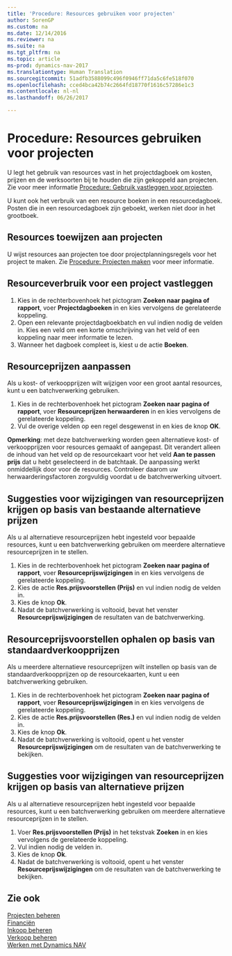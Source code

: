```yaml
---
title: 'Procedure: Resources gebruiken voor projecten'
author: SorenGP
ms.custom: na
ms.date: 12/14/2016
ms.reviewer: na
ms.suite: na
ms.tgt_pltfrm: na
ms.topic: article
ms-prod: dynamics-nav-2017
ms.translationtype: Human Translation
ms.sourcegitcommit: 51adfb3588099c496f0946ff71da5c6fe518f070
ms.openlocfilehash: cced4bca42b74c2664fd18770f1616c57286e1c3
ms.contentlocale: nl-nl
ms.lasthandoff: 06/26/2017

---
```


# <a name="how-to-use-resources-for-jobs"></a>Procedure: Resources gebruiken voor projecten
U legt het gebruik van resources vast in het projectdagboek om kosten, prijzen en de werksoorten bij te houden die zijn gekoppeld aan projecten. Zie voor meer informatie [Procedure: Gebruik vastleggen voor projecten](projects-how-record-job-usage.md).

U kunt ook het verbruik van een resource boeken in een resourcedagboek. Posten die in een resourcedagboek zijn geboekt, werken niet door in het grootboek.

## <a name="to-assign-resources-to-jobs"></a>Resources toewijzen aan projecten
U wijst resources aan projecten toe door projectplanningsregels voor het project te maken. Zie [Procedure: Projecten maken](projects-how-create-jobs.md) voor meer informatie.

## <a name="to-record-resource-usage-for-a-job"></a>Resourceverbruik voor een project vastleggen

1. Kies in de rechterbovenhoek het pictogram **Zoeken naar pagina of rapport**, voer **Projectdagboeken** in en kies vervolgens de gerelateerde koppeling.
2. Open een relevante projectdagboekbatch en vul indien nodig de velden in. Kies een veld om een korte omschrijving van het veld of een koppeling naar meer informatie te lezen.
3. Wanneer het dagboek compleet is, kiest u de actie **Boeken**.

## <a name="to-adjust-resource-prices"></a>Resourceprijzen aanpassen  
Als u kost- of verkoopprijzen wilt wijzigen voor een groot aantal resources, kunt u een batchverwerking gebruiken.  

1. Kies in de rechterbovenhoek het pictogram **Zoeken naar pagina of rapport**, voer **Resourceprijzen herwaarderen** in en kies vervolgens de gerelateerde koppeling.
2. Vul de overige velden op een regel desgewenst in en kies de knop **OK**.

**Opmerking**: met deze batchverwerking worden geen alternatieve kost- of verkoopprijzen voor resources gemaakt of aangepast. Dit verandert alleen de inhoud van het veld op de resourcekaart voor het veld **Aan te passen prijs** dat u hebt geselecteerd in de batchtaak. De aanpassing werkt onmiddellijk door voor de resources. Controleer daarom uw herwaarderingsfactoren zorgvuldig voordat u de batchverwerking uitvoert.

## <a name="to-get-resource-price-change-suggestions-based-on-existing-alternate-prices"></a>Suggesties voor wijzigingen van resourceprijzen krijgen op basis van bestaande alternatieve prijzen  
Als u al alternatieve resourceprijzen hebt ingesteld voor bepaalde resources, kunt u een batchverwerking gebruiken om meerdere alternatieve resourceprijzen in te stellen.

1. Kies in de rechterbovenhoek het pictogram **Zoeken naar pagina of rapport**, voer **Resourceprijswijzigingen** in en kies vervolgens de gerelateerde koppeling.
2. Kies de actie **Res.prijsvoorstellen (Prijs)** en vul indien nodig de velden in.
3. Kies de knop **Ok**.  
4. Nadat de batchverwerking is voltooid, bevat het venster **Resourceprijswijzigingen** de resultaten van de batchverwerking.

## <a name="to-get-resource-price-change-suggestions-based-on-standard-prices"></a>Resourceprijsvoorstellen ophalen op basis van standaardverkoopprijzen  
Als u meerdere alternatieve resourceprijzen wilt instellen op basis van de standaardverkoopprijzen op de resourcekaarten, kunt u een batchverwerking gebruiken.  

1. Kies in de rechterbovenhoek het pictogram **Zoeken naar pagina of rapport**, voer **Resourceprijswijzigingen** in en kies vervolgens de gerelateerde koppeling.
2. Kies de actie **Res.prijsvoorstellen (Res.)** en vul indien nodig de velden in.  
3. Kies de knop **Ok**.  
4. Nadat de batchverwerking is voltooid, opent u het venster **Resourceprijswijzigingen** om de resultaten van de batchverwerking te bekijken.

## <a name="to-get-resource-price-change-suggestions-based-on-alternate-prices"></a>Suggesties voor wijzigingen van resourceprijzen krijgen op basis van alternatieve prijzen  
Als u al alternatieve resourceprijzen hebt ingesteld voor bepaalde resources, kunt u een batchverwerking gebruiken om meerdere alternatieve resourceprijzen in te stellen.

1. Voer **Res.prijsvoorstellen (Prijs)** in het tekstvak **Zoeken** in en kies vervolgens de gerelateerde koppeling.  
2. Vul indien nodig de velden in.
3. Kies de knop **Ok**.  
4. Nadat de batchverwerking is voltooid, opent u het venster **Resourceprijswijzigingen** om de resultaten van de batchverwerking te bekijken.

## <a name="see-also"></a>Zie ook
[Projecten beheren](projects-manage-projects.md)  
[Financiën](finance-setup.md)  
[Inkoop beheren](purchasing-manage-purchasing.md)         
[Verkoop beheren](sales-manage-sales.md)     
[Werken met Dynamics NAV](ui-work-product.md)  

